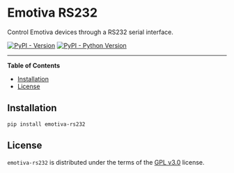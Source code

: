 # Emotiva RS232
Control Emotiva devices through a RS232 serial interface.

[![PyPI - Version](https://img.shields.io/pypi/v/emotiva-rs232.svg)](https://pypi.org/project/emotiva-rs232)
[![PyPI - Python Version](https://img.shields.io/pypi/pyversions/emotiva-rs232.svg)](https://pypi.org/project/emotiva-rs232)

-----

**Table of Contents**

- [Installation](#installation)
- [License](#license)

## Installation

```console
pip install emotiva-rs232
```

## License

`emotiva-rs232` is distributed under the terms of the [GPL v3.0](https://www.gnu.org/licenses/gpl-3.0.html) license.
